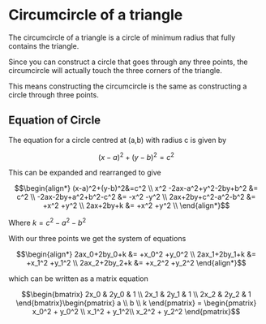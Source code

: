 # Circumcircle of a triangle

The circumcircle of a triangle is a circle of minimum radius that fully contains the triangle.

Since you can construct a circle that goes through any three points, the circumcircle will actually touch the three corners of the triangle.

This means constructing the circumcircle is the same as constructing a circle through three points.

## Equation of Circle

The equation for a circle centred at (a,b) with radius c is given by
``` math
(x-a)^2+(y-b)^2=c^2
```

This can be expanded and rearranged to give
``` math
\begin{align*}
(x-a)^2+(y-b)^2&=c^2 \\
x^2 -2ax-a^2+y^2-2by+b^2 &= c^2 \\
-2ax-2by+a^2+b^2-c^2 &= -x^2 -y^2 \\
2ax+2by+c^2-a^2-b^2 &= +x^2 +y^2 \\
2ax+2by+k &= +x^2 +y^2 \\
\end{align*}
```
Where $k=c^2-a^2-b^2$

With our three points we get the system of equations

``` math
\begin{align*}
2ax_0+2by_0+k &= +x_0^2 +y_0^2 \\
2ax_1+2by_1+k &= +x_1^2 +y_1^2 \\
2ax_2+2by_2+k &= +x_2^2 +y_2^2
\end{align*}
```
which can be written as a matrix equation
``` math
\begin{bmatrix}
2x_0 & 2y_0 & 1 \\
2x_1 & 2y_1 & 1 \\
2x_2 & 2y_2 & 1
\end{bmatrix}\begin{pmatrix}
a \\
b \\
k
\end{pmatrix} =
\begin{pmatrix}
x_0^2 + y_0^2 \\
x_1^2 + y_1^2\\
x_2^2 + y_2^2
\end{pmatrix}
```
